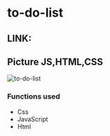 # to-do-list

## LINK:

## Picture JS,HTML,CSS

![to-do-list](https://i.postimg.cc/1tRkMs4w/1.png)

### Functions used

- Css
- JavaScript
- Html

